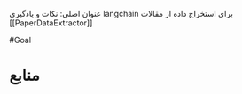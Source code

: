  عنوان اصلی:
نکات و یادگیری langchain برای استخراج داده از مقالات
[[PaperDataExtractor]]

#Goal

# منابع
